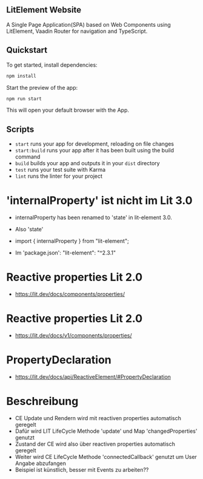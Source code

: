 
## LitElement Website

A Single Page Application(SPA) based on Web Components using LitElement, Vaadin Router for navigation and TypeScript.

## Quickstart

To get started, install dependencies:

```sh
npm install
```

Start the preview of the app:

```sh
npm run start
```

This will open your default browser with the App.

## Scripts

- `start` runs your app for development, reloading on file changes
- `start:build` runs your app after it has been built using the build command
- `build` builds your app and outputs it in your `dist` directory
- `test` runs your test suite with Karma
- `lint` runs the linter for your project


# 'internalProperty' ist nicht im Lit 3.0 
- internalProperty has been renamed to 'state' in lit-element 3.0. 

- Also 'state'
- import {  internalProperty } from "lit-element";
- Im 'package.json': "lit-element": "^2.3.1"


# Reactive properties Lit 2.0
- https://lit.dev/docs/components/properties/

# Reactive properties Lit 2.0
- https://lit.dev/docs/v1/components/properties/

# PropertyDeclaration
- https://lit.dev/docs/api/ReactiveElement/#PropertyDeclaration
  
# Beschreibung
- CE Update und Rendern wird mit reactiven properties automatisch geregelt 
- Dafür wird LIT LifeCycle Methode 'update' und Map 'changedProperties' genutzt
- Zustand der CE wird also über reactiven properties automatisch geregelt
- Weiter wird CE LifeCycle Methode 'connectedCallback' genutzt um User Angabe abzufangen
- Beispiel ist künstlich, besser mit Events zu arbeiten?? 